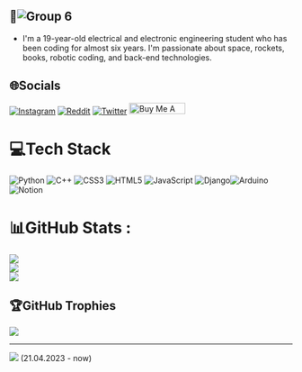 ## 👋![Group 6](https://github.com/mehmetkahya0/mehmetkahya0/assets/84154488/42b0271c-601c-4bf1-91cb-d8acc0df68d2)


  - I'm a 19-year-old electrical and electronic engineering student who has been coding for almost six years. I'm passionate about space, rockets, books, robotic coding, and back-end technologies.
## 🌐Socials
[![Instagram](https://img.shields.io/badge/Instagram-%23E4405F.svg?logo=Instagram&logoColor=white)](https://instagram.com/mehmettkahya) [![Reddit](https://img.shields.io/badge/Reddit-%23FF4500.svg?logo=Reddit&logoColor=white)](https://reddit.com/user/mehmettkahya) [![Twitter](https://img.shields.io/badge/Twitter-%231DA1F2.svg?logo=Twitter&logoColor=white)](https://twitter.com/mehmett_kahya) 
<a href="https://www.buymeacoffee.com/mehmetkahy1" target="_blank"><img src="https://cdn.buymeacoffee.com/buttons/default-orange.png" alt="Buy Me A Coffee" height="20" width="100"></a>


# 💻Tech Stack
![Python](https://img.shields.io/badge/python-3670A0?style=for-the-badge&logo=python&logoColor=ffdd54) ![C++](https://img.shields.io/badge/c++-%2300599C.svg?style=for-the-badge&logo=c%2B%2B&logoColor=white) ![CSS3](https://img.shields.io/badge/css3-%231572B6.svg?style=for-the-badge&logo=css3&logoColor=white) ![HTML5](https://img.shields.io/badge/html5-%23E34F26.svg?style=for-the-badge&logo=html5&logoColor=white) ![JavaScript](https://img.shields.io/badge/javascript-%23323330.svg?style=for-the-badge&logo=javascript&logoColor=%23F7DF1E) ![Django](https://img.shields.io/badge/django-%23092E20.svg?style=for-the-badge&logo=django&logoColor=white)![Arduino](https://img.shields.io/badge/-Arduino-00979D?style=for-the-badge&logo=Arduino&logoColor=white) ![Notion](https://img.shields.io/badge/Notion-%23000000.svg?style=for-the-badge&logo=notion&logoColor=white)
# 📊GitHub Stats :
![](https://github-readme-stats.vercel.app/api?username=mehmetkahya0&theme=default&hide_border=false&include_all_commits=false&count_private=true)<br/>
![](https://github-readme-streak-stats.herokuapp.com/?user=mehmetkahya0&theme=default&hide_border=false)<br/>
![](https://github-readme-stats.vercel.app/api/top-langs/?username=mehmetkahya0&theme=default&hide_border=false&include_all_commits=false&count_private=true&layout=compact)

## 🏆GitHub Trophies
![](https://github-trophies.vercel.app/?username=mehmetkahya0&theme=flat&no-frame=false&no-bg=false&margin-w=4)

---
[![](https://visitcount.itsvg.in/api?id=mehmetkahya0&icon=0&color=1)](https://visitcount.itsvg.in) (21.04.2023 - now)
